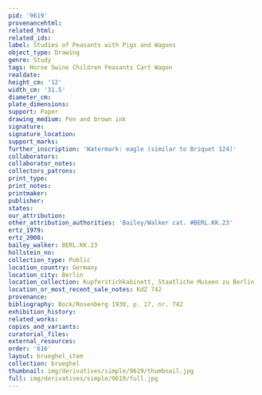 ```yaml
---
pid: '9619'
provenancehtml:
related_html:
related_ids:
label: Studies of Peasants with Pigs and Wagons
object_type: Drawing
genre: Study
tags: Horse Swine Children Peasants Cart Wagon
realdate:
height_cm: '12'
width_cm: '31.5'
diameter_cm:
plate_dimensions:
support: Paper
drawing_medium: Pen and brown ink
signature:
signature_location:
support_marks:
further_inscription: 'Watermark: eagle (similar to Briquet 124)'
collaborators:
collaborator_notes:
collectors_patrons:
print_type:
print_notes:
printmaker:
publisher:
states:
our_attribution:
other_attribution_authorities: 'Bailey/Walker cat. #BERL.KK.23'
ertz_1979:
ertz_2008:
bailey_walker: BERL.KK.23
hollstein_no:
collection_type: Public
location_country: Germany
location_city: Berlin
location_collection: Kupferstichkabinett, Staatliche Museen zu Berlin
location_or_most_recent_sale_notes: KdZ 742
provenance:
bibliography: Bock/Rosenberg 1930, p. 17, nr. 742
exhibition_history:
related_works:
copies_and_variants:
curatorial_files:
external_resources:
order: '616'
layout: brueghel_item
collection: brueghel
thumbnail: img/derivatives/simple/9619/thumbnail.jpg
full: img/derivatives/simple/9619/full.jpg
---
```

